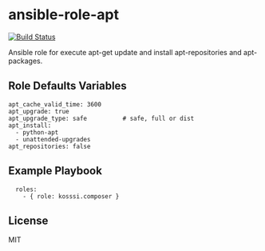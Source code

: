 # ansible-role-apt

[![Build Status](https://travis-ci.org/kosssi/ansible-role-apt.svg?branch=master)](https://travis-ci.org/kosssi/ansible-role-apt)

Ansible role for execute apt-get update and install apt-repositories and apt-packages.

## Role Defaults Variables

    apt_cache_valid_time: 3600
    apt_upgrade: true
    apt_upgrade_type: safe          # safe, full or dist
    apt_install:
      - python-apt
      - unattended-upgrades
    apt_repositories: false

## Example Playbook

      roles:
        - { role: kosssi.composer }

## License

MIT
